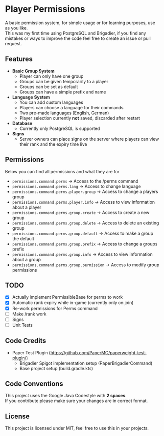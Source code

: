 # Player Permissions

A basic permission system, for simple usage or for learning purposes, use as you like.
<br>
This was my first time using PostgreSQL and Brigadier, if you find any mistakes or ways to improve the code feel free to
create an issue or pull
request.

## Features

- **Basic Group System**
    - Player can only have one group
    - Groups can be given temporarily to a player
    - Groups can be set as default
    - Groups can have a simple prefix and name
- **Language System**
    - You can add custom languages
    - Players can choose a language for their commands
    - Two pre-made languages (English, German)
    - Player selection currently **not** saved, discarded after restart
- **Database**
    - Currently only PostgreSQL is supported
- **Signs**
    - Server owners can place signs on the server where players can view their rank and the expiry time live

## Permissions

Below you can find all permissions and what they are for

- `permissions.command.perms` -> Access to the /perms command
- `permissions.command.perms.lang` -> Access to change language
- `permissions.command.perms.player.group` -> Access to change a players group
- `permissions.command.perms.player.info` -> Access to view information about a player
- `permissions.command.perms.group.create` -> Access to create a new group
- `permissions.command.perms.group.delete` -> Access to delete an existing group
- `permissions.command.perms.group.default` -> Access to make a group the default
- `permissions.command.perms.group.prefix` -> Access to change a groups prefix
- `permissions.command.perms.group.info` -> Access to view information about a group
- `permissions.command.perms.group.permission` -> Access to modify group permissions

## TODO

- [x] Actually implement PermissibleBase for perms to work
- [x] Automatic rank expiry while in-game (currently only on join)
- [x] Re-work permissions for Perms command
- [ ] Make /rank work
- [ ] Signs
- [ ] Unit Tests

## Code Credits

- Paper Test Plugin (https://github.com/PaperMC/paperweight-test-plugin/)
    - Brigadier Spigot implementation setup (PaperBrigadierCommand)
    - Base project setup (build.gradle.kts)

## Code Conventions

This project uses the Google Java Codestyle with **2 spaces**
<br>
If you contribute please make sure your changes are in correct format.

## License

This project is licensed under MIT, feel free to use this in your projects.